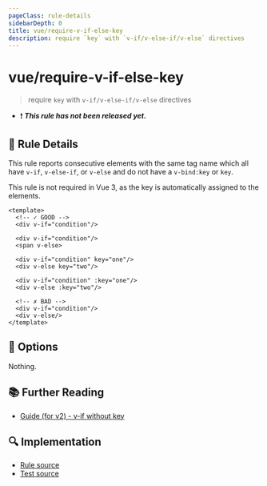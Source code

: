 ```yaml
---
pageClass: rule-details
sidebarDepth: 0
title: vue/require-v-if-else-key
description: require `key` with `v-if/v-else-if/v-else` directives
---
```

# vue/require-v-if-else-key

> require `key` with `v-if/v-else-if/v-else` directives

- :exclamation: <badge text="This rule has not been released yet." vertical="middle" type="error"> ***This rule has not been released yet.*** </badge>

## :book: Rule Details

This rule reports consecutive elements with the same tag name which all have `v-if`, `v-else-if`, or `v-else` and do not have a `v-bind:key` or `key`.

This rule is not required in Vue 3, as the key is automatically assigned to the elements.

<eslint-code-block :rules="{'vue/require-v-if-else-key': ['error']}">

```vue
<template>
  <!-- ✓ GOOD -->
  <div v-if="condition"/>

  <div v-if="condition"/>
  <span v-else>

  <div v-if="condition" key="one"/>
  <div v-else key="two"/>

  <div v-if="condition" :key="one"/>
  <div v-else :key="two"/>

  <!-- ✗ BAD -->
  <div v-if="condition"/>
  <div v-else/>
</template>
```

</eslint-code-block>

## :wrench: Options

Nothing.

## :books: Further Reading

- [Guide (for v2) - v-if without key](https://v2.vuejs.org/v2/style-guide/#v-if-v-else-if-v-else-without-key-use-with-caution)

## :mag: Implementation

- [Rule source](https://github.com/vuejs/eslint-plugin-vue/blob/master/lib/rules/require-v-if-else-key.js)
- [Test source](https://github.com/vuejs/eslint-plugin-vue/blob/master/tests/lib/rules/require-v-if-else-key.js)
